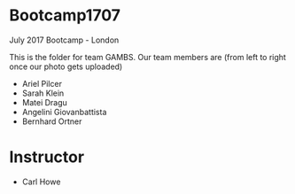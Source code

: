 # Bootcamp1707
July 2017 Bootcamp - London

This is the folder for team GAMBS. 
Our team members are (from left to right once our photo gets uploaded)

[](photoname.jpg)

* Ariel Pilcer
* Sarah Klein
* Matei Dragu
* Angelini Giovanbattista
* Bernhard Ortner

# Instructor
* Carl Howe

